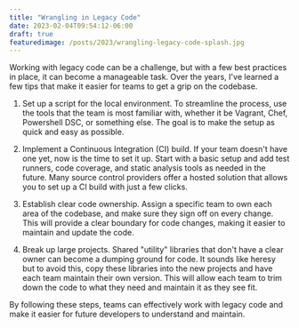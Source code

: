 ```yaml
---
title: "Wrangling in Legacy Code"
date: 2023-02-04T09:54:12-06:00
draft: true
featuredimage: /posts/2023/wrangling-legacy-code-splash.jpg
---
```

Working with legacy code can be a challenge, but with a few best practices in place, it can become a manageable task. Over the years, I've learned a few tips that make it easier for teams to get a grip on the codebase.

1. Set up a script for the local environment. To streamline the process, use the tools that the team is most familiar with, whether it be Vagrant, Chef, Powershell DSC, or something else. The goal is to make the setup as quick and easy as possible.

1. Implement a Continuous Integration (CI) build. If your team doesn't have one yet, now is the time to set it up. Start with a basic setup and add test runners, code coverage, and static analysis tools as needed in the future. Many source control providers offer a hosted solution that allows you to set up a CI build with just a few clicks.

1. Establish clear code ownership. Assign a specific team to own each area of the codebase, and make sure they sign off on every change. This will provide a clear boundary for code changes, making it easier to maintain and update the code.

1. Break up large projects. Shared "utility" libraries that don't have a clear owner can become a dumping ground for code. It sounds like heresy but to avoid this, copy these libraries into the new projects and have each team maintain their own version. This will allow each team to trim down the code to what they need and maintain it as they see fit.

By following these steps, teams can effectively work with legacy code and make it easier for future developers to understand and maintain.
